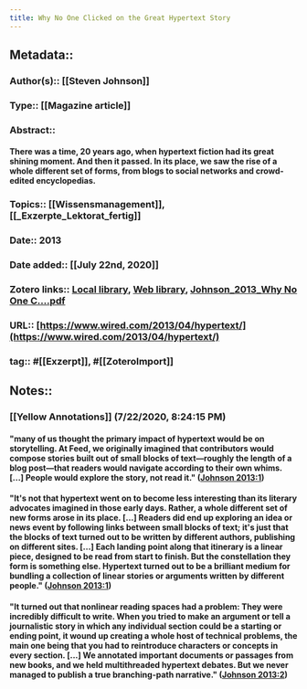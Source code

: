 ```yaml
---
title: Why No One Clicked on the Great Hypertext Story
---
```


## Metadata::
### Author(s):: [[Steven Johnson]]

### Type:: [[Magazine article]]

### Abstract::
#### There was a time, 20 years ago, when hypertext fiction had its great shining moment. And then it passed. In its place, we saw the rise of a whole different set of forms, from blogs to social networks and crowd-edited encyclopedias.

### Topics:: [[Wissensmanagement]], [[_Exzerpte_Lektorat_fertig]]

### Date:: 2013

### Date added:: [[July 22nd, 2020]]

### Zotero links:: [Local library](zotero://select/library/items/EG3X6H7F), [Web library](https://www.zotero.org/users/4111725/items/EG3X6H7F), [Johnson_2013_Why No One C....pdf](zotero://open-pdf/library/items/SV6DD283)

### URL:: [https://www.wired.com/2013/04/hypertext/](https://www.wired.com/2013/04/hypertext/)

### tag:: #[[Exzerpt]], #[[ZoteroImport]]

## Notes::
### **[[Yellow Annotations]] (7/22/2020, 8:24:15 PM)**
#### "many of us thought the primary impact of hypertext would be on storytelling. At Feed, we originally imagined that contributors would compose stories built out of small blocks of text—roughly the length of a blog post—that readers would navigate according to their own whims. [...] People would explore the story, not read it." ([Johnson 2013:1](zotero://open-pdf/library/items/SV6DD283?page=1))

#### "It's not that hypertext went on to become less interesting than its literary advocates imagined in those early days. Rather, a whole different set of new forms arose in its place. [...] Readers did end up exploring an idea or news event by following links between small blocks of text; it's just that the blocks of text turned out to be written by different authors, publishing on different sites. [...] Each landing point along that itinerary is a linear piece, designed to be read from start to finish. But the constellation they form is something else. Hypertext turned out to be a brilliant medium for bundling a collection of linear stories or arguments written by different people." ([Johnson 2013:1](zotero://open-pdf/library/items/SV6DD283?page=1))

#### "It turned out that nonlinear reading spaces had a problem: They were incredibly difficult to write. When you tried to make an argument or tell a journalistic story in which any individual section could be a starting or ending point, it wound up creating a whole host of technical problems, the main one being that you had to reintroduce characters or concepts in every section. [...] We annotated important documents or passages from new books, and we held multithreaded hypertext debates. But we never managed to publish a true branching-path narrative." ([Johnson 2013:2](zotero://open-pdf/library/items/SV6DD283?page=2))
